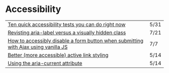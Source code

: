 # Accessibility

|  |  |
| :--- | :--- |
| [Ten quick accessibility tests you can do right now](https://gomakethings.com/ten-quick-accessibility-tests-you-can-do-right-now/) | 5/31 |
| [Revisting aria-label versus a visually hidden class](https://gomakethings.com/revisting-aria-label-versus-a-visually-hidden-class/?mc_cid=5ad930a31b&mc_eid=[UNIQID]) | 7/21 |
| [How to accessibly disable a form button when submitting with Ajax using vanilla JS](https://gomakethings.com/how-to-accessibly-disable-a-form-button-when-submitting-with-ajax-using-vanilla-js/) | 7/7 |
| [Better \(more accessible\) active link styling](https://gomakethings.com/better-more-accessible-active-link-styling/?mc_cid=2115bde8b6&mc_eid=[UNIQID]) | 5/14 |
| [Using the aria-current attribute](https://tink.uk/using-the-aria-current-attribute/) | 5/14 |



